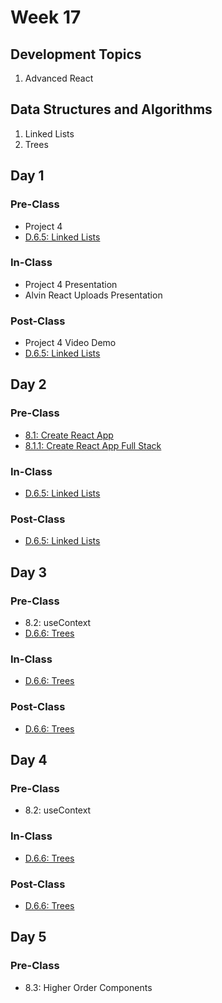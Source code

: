 # Week 17

## Development Topics

1. Advanced React

## Data Structures and Algorithms

1. Linked Lists
2. Trees

## Day 1

### Pre-Class

* Project 4
* [D.6.5: Linked Lists](../../data-structures-and-algorithms/d.6-data-structures/d.6.5-linked-lists.md)

### In-Class

* Project 4 Presentation
* Alvin React Uploads Presentation

### Post-Class

* Project 4 Video Demo
* [D.6.5: Linked Lists](../../data-structures-and-algorithms/d.6-data-structures/d.6.5-linked-lists.md)

## Day 2

### Pre-Class

* [8.1: Create React App](../../8-advanced-react/8.1-create-react-app/)
* [8.1.1: Create React App Full Stack](../../8-advanced-react/8.1-create-react-app/8.1.1-create-react-app-full-stack-setup.md)

### In-Class

* [D.6.5: Linked Lists](../../data-structures-and-algorithms/d.6-data-structures/d.6.5-linked-lists.md)

### Post-Class

* [D.6.5: Linked Lists](../../data-structures-and-algorithms/d.6-data-structures/d.6.5-linked-lists.md)

## Day 3

### Pre-Class

* 8.2: useContext
* [D.6.6: Trees](../../data-structures-and-algorithms/d.6-data-structures/d.6.6-trees.md)

### In-Class

* [D.6.6: Trees](../../data-structures-and-algorithms/d.6-data-structures/d.6.6-trees.md)

### **Post-Class**

* [D.6.6: Trees](../../data-structures-and-algorithms/d.6-data-structures/d.6.6-trees.md)

## Day 4

### Pre-Class

* 8.2: useContext

### **In-Class**

* [D.6.6: Trees](../../data-structures-and-algorithms/d.6-data-structures/d.6.6-trees.md)

### **Post-Class**

* [D.6.6: Trees](../../data-structures-and-algorithms/d.6-data-structures/d.6.6-trees.md)

## Day 5

### Pre-Class

* 8.3: Higher Order Components

